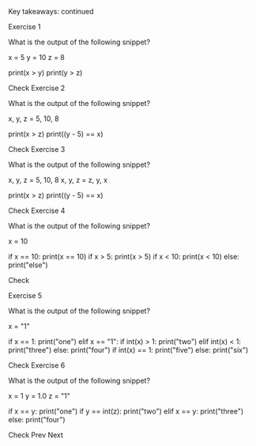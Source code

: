 Key takeaways: continued

Exercise 1

What is the output of the following snippet?

x = 5
y = 10
z = 8

print(x > y)
print(y > z)


Check
Exercise 2

What is the output of the following snippet?

x, y, z = 5, 10, 8

print(x > z)
print((y - 5) == x)


Check
Exercise 3

What is the output of the following snippet?

x, y, z = 5, 10, 8
x, y, z = z, y, x

print(x > z)
print((y - 5) == x)


Check
Exercise 4

What is the output of the following snippet?

x = 10

if x == 10:
    print(x == 10)
if x > 5:
    print(x > 5)
if x < 10:
    print(x < 10)
else:
    print("else")


Check


Exercise 5

What is the output of the following snippet?

x = "1"

if x == 1:
    print("one")
elif x == "1":
    if int(x) > 1:
        print("two")
    elif int(x) < 1:
        print("three")
    else:
        print("four")
if int(x) == 1:
    print("five")
else:
    print("six")


Check
Exercise 6

What is the output of the following snippet?

x = 1
y = 1.0
z = "1"

if x == y:
    print("one")
if y == int(z):
    print("two")
elif x == y:
    print("three")
else:
    print("four")


Check
Prev Next
